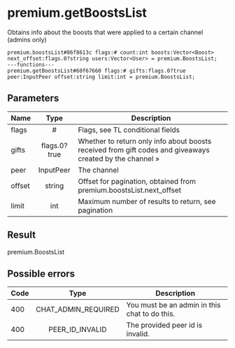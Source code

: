 # premium.getBoostsList
Obtains info about the boosts that were applied to a certain channel (admins only)

```
premium.boostsList#86f8613c flags:# count:int boosts:Vector<Boost> next_offset:flags.0?string users:Vector<User> = premium.BoostsList;
---functions---
premium.getBoostsList#60f67660 flags:# gifts:flags.0?true peer:InputPeer offset:string limit:int = premium.BoostsList;
```

## Parameters
| Name | Type | Description |
| ---- | :----: | ----------- |
| flags | # | Flags, see TL conditional fields |
| gifts | flags.0?true | Whether to return only info about boosts received from gift codes and giveaways created by the channel » |
| peer | InputPeer | The channel |
| offset | string | Offset for pagination, obtained from premium.boostsList.next_offset |
| limit | int | Maximum number of results to return, see pagination |


## Result
premium.BoostsList

## Possible errors
| Code | Type | Description |
| ---- | :----: | ----------- |
| 400 | CHAT_ADMIN_REQUIRED | You must be an admin in this chat to do this. |
| 400 | PEER_ID_INVALID | The provided peer id is invalid. |

